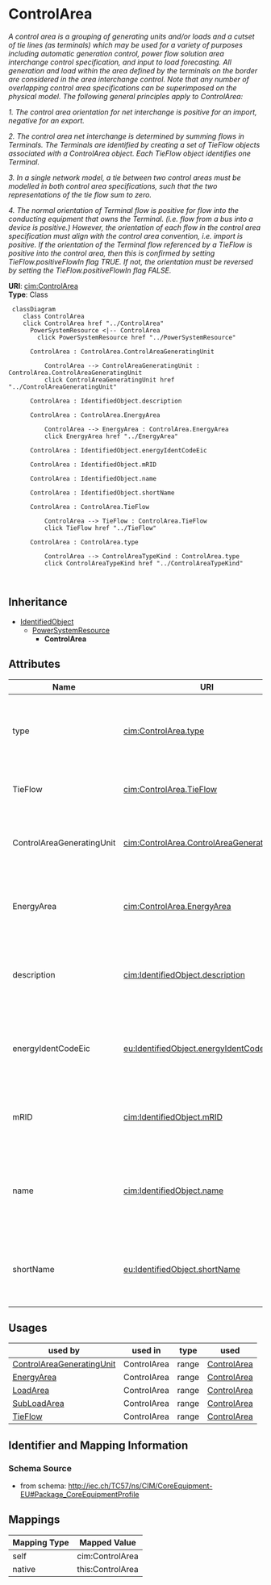 # ControlArea


_A control area is a grouping of generating units and/or loads and a cutset of tie lines (as terminals) which may be used for a variety of purposes including automatic generation control, power flow solution area interchange control specification, and input to load forecasting. All generation and load within the area defined by the terminals on the border are considered in the area interchange control. Note that any number of overlapping control area specifications can be superimposed on the physical model. The following general principles apply to ControlArea:_

_1.  The control area orientation for net interchange is positive for an import, negative for an export._

_2.  The control area net interchange is determined by summing flows in Terminals. The Terminals are identified by creating a set of TieFlow objects associated with a ControlArea object. Each TieFlow object identifies one Terminal._

_3.  In a single network model, a tie between two control areas must be modelled in both control area specifications, such that the two representations of the tie flow sum to zero._

_4.  The normal orientation of Terminal flow is positive for flow into the conducting equipment that owns the Terminal. (i.e. flow from a bus into a device is positive.) However, the orientation of each flow in the control area specification must align with the control area convention, i.e. import is positive. If the orientation of the Terminal flow referenced by a TieFlow is positive into the control area, then this is confirmed by setting TieFlow.positiveFlowIn flag TRUE. If not, the orientation must be reversed by setting the TieFlow.positiveFlowIn flag FALSE._





**URI**: [cim:ControlArea](http://iec.ch/TC57/CIM100#ControlArea)<br />
**Type**: Class




```mermaid
 classDiagram
    class ControlArea
    click ControlArea href "../ControlArea"
      PowerSystemResource <|-- ControlArea
        click PowerSystemResource href "../PowerSystemResource"
      
      ControlArea : ControlArea.ControlAreaGeneratingUnit
        
          ControlArea --> ControlAreaGeneratingUnit : ControlArea.ControlAreaGeneratingUnit
          click ControlAreaGeneratingUnit href "../ControlAreaGeneratingUnit"
        
      ControlArea : IdentifiedObject.description
        
      ControlArea : ControlArea.EnergyArea
        
          ControlArea --> EnergyArea : ControlArea.EnergyArea
          click EnergyArea href "../EnergyArea"
        
      ControlArea : IdentifiedObject.energyIdentCodeEic
        
      ControlArea : IdentifiedObject.mRID
        
      ControlArea : IdentifiedObject.name
        
      ControlArea : IdentifiedObject.shortName
        
      ControlArea : ControlArea.TieFlow
        
          ControlArea --> TieFlow : ControlArea.TieFlow
          click TieFlow href "../TieFlow"
        
      ControlArea : ControlArea.type
        
          ControlArea --> ControlAreaTypeKind : ControlArea.type
          click ControlAreaTypeKind href "../ControlAreaTypeKind"
        
      
```





## Inheritance
* [IdentifiedObject](IdentifiedObject.md)
    * [PowerSystemResource](PowerSystemResource.md)
        * **ControlArea**



## Attributes


| Name | URI | Cardinality and Range | Description | Inheritance |
| ---  | --- | --- | --- | --- |
| type | [cim:ControlArea.type](http://iec.ch/TC57/CIM100#ControlArea.type) | 1 <br />  [ControlAreaTypeKind](ControlAreaTypeKind.md)  | The primary type of control area definition used to determine if this is used... | direct |
| TieFlow | [cim:ControlArea.TieFlow](http://iec.ch/TC57/CIM100#ControlArea.TieFlow) | * <br />  [TieFlow](TieFlow.md)  | The tie flows associated with the control area | direct |
| ControlAreaGeneratingUnit | [cim:ControlArea.ControlAreaGeneratingUnit](http://iec.ch/TC57/CIM100#ControlArea.ControlAreaGeneratingUnit) | * <br />  [ControlAreaGeneratingUnit](ControlAreaGeneratingUnit.md)  | The generating unit specifications for the control area | direct |
| EnergyArea | [cim:ControlArea.EnergyArea](http://iec.ch/TC57/CIM100#ControlArea.EnergyArea) | 1 <br />  [EnergyArea](EnergyArea.md)  | The energy area that is forecast from this control area specification | direct |
| description | [cim:IdentifiedObject.description](http://iec.ch/TC57/CIM100#IdentifiedObject.description) | 0..1 <br />  string  | The description is a free human readable text describing or naming the object | [IdentifiedObject](IdentifiedObject.md) |
| energyIdentCodeEic | [eu:IdentifiedObject.energyIdentCodeEic](http://iec.ch/TC57/CIM100-European#IdentifiedObject.energyIdentCodeEic) | 0..1 <br />  string  | The attribute is used for an exchange of the EIC code (Energy identification ... | [IdentifiedObject](IdentifiedObject.md) |
| mRID | [cim:IdentifiedObject.mRID](http://iec.ch/TC57/CIM100#IdentifiedObject.mRID) | 1 <br />  string  | Master resource identifier issued by a model authority | [IdentifiedObject](IdentifiedObject.md) |
| name | [cim:IdentifiedObject.name](http://iec.ch/TC57/CIM100#IdentifiedObject.name) | 1 <br />  string  | The name is any free human readable and possibly non unique text naming the o... | [IdentifiedObject](IdentifiedObject.md) |
| shortName | [eu:IdentifiedObject.shortName](http://iec.ch/TC57/CIM100-European#IdentifiedObject.shortName) | 0..1 <br />  string  | The attribute is used for an exchange of a human readable short name with len... | [IdentifiedObject](IdentifiedObject.md) |





## Usages

| used by | used in | type | used |
| ---  | --- | --- | --- |
| [ControlAreaGeneratingUnit](ControlAreaGeneratingUnit.md) | ControlArea | range | [ControlArea](ControlArea.md) |
| [EnergyArea](EnergyArea.md) | ControlArea | range | [ControlArea](ControlArea.md) |
| [LoadArea](LoadArea.md) | ControlArea | range | [ControlArea](ControlArea.md) |
| [SubLoadArea](SubLoadArea.md) | ControlArea | range | [ControlArea](ControlArea.md) |
| [TieFlow](TieFlow.md) | ControlArea | range | [ControlArea](ControlArea.md) |






## Identifier and Mapping Information







### Schema Source


* from schema: http://iec.ch/TC57/ns/CIM/CoreEquipment-EU#Package_CoreEquipmentProfile





## Mappings

| Mapping Type | Mapped Value |
| ---  | ---  |
| self | cim:ControlArea |
| native | this:ControlArea |




